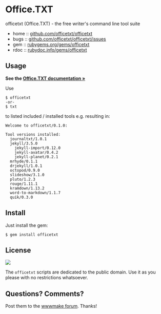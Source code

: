 # Office.TXT

officetxt (Office.TXT) - the free writer's command line tool suite


* home  :: [github.com/officetxt/officetxt](https://github.com/officetxt/officetxt)
* bugs  :: [github.com/officetxt/officetxt/issues](https://github.com/officetxt/officetxt/issues)
* gem   :: [rubygems.org/gems/officetxt](https://rubygems.org/gems/officetxt)
* rdoc  :: [rubydoc.info/gems/officetxt](http://rubydoc.info/gems/officetxt)



## Usage

**See the [Office.TXT documentation »](https://officetxt.github.io/)**

Use

```
$ officetxt
-or-
$ txt
```

to listed included / installed tools e.g. resulting in:

```
Welcome to officetxt/0.1.0:

Tool versions installed:
  journaltxt/1.0.1
  jekyll/3.5.0
    jekyll-import/0.12.0
    jekyll-avatar/0.4.2
    jekyll-planet/0.2.1
  mrhyde/0.1.1
  drjekyll/1.0.1
  octopod/0.9.0
  slideshow/3.1.0
  pluto/1.2.3
  rouge/1.11.1
  kramdown/1.13.2
  word-to-markdown/1.1.7
  quik/0.3.0
```


## Install

Just install the gem:

    $ gem install officetxt


## License

![](https://publicdomainworks.github.io/buttons/zero88x31.png)

The `officetxt` scripts are dedicated to the public domain.
Use it as you please with no restrictions whatsoever.

## Questions? Comments?

Post them to the [wwwmake forum](http://groups.google.com/group/wwwmake). Thanks!
